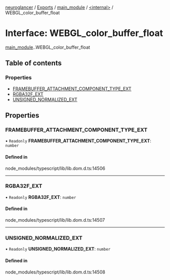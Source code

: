 [neuroglancer](../README.md) / [Exports](../modules.md) / [main\_module](../modules/main_module.md) / [<internal\>](../modules/main_module._internal_.md) / WEBGL\_color\_buffer\_float

# Interface: WEBGL\_color\_buffer\_float

[main_module](../modules/main_module.md).[<internal>](../modules/main_module._internal_.md).WEBGL_color_buffer_float

## Table of contents

### Properties

- [FRAMEBUFFER\_ATTACHMENT\_COMPONENT\_TYPE\_EXT](main_module._internal_.WEBGL_color_buffer_float.md#framebuffer_attachment_component_type_ext)
- [RGBA32F\_EXT](main_module._internal_.WEBGL_color_buffer_float.md#rgba32f_ext)
- [UNSIGNED\_NORMALIZED\_EXT](main_module._internal_.WEBGL_color_buffer_float.md#unsigned_normalized_ext)

## Properties

### FRAMEBUFFER\_ATTACHMENT\_COMPONENT\_TYPE\_EXT

• `Readonly` **FRAMEBUFFER\_ATTACHMENT\_COMPONENT\_TYPE\_EXT**: `number`

#### Defined in

node_modules/typescript/lib/lib.dom.d.ts:14506

___

### RGBA32F\_EXT

• `Readonly` **RGBA32F\_EXT**: `number`

#### Defined in

node_modules/typescript/lib/lib.dom.d.ts:14507

___

### UNSIGNED\_NORMALIZED\_EXT

• `Readonly` **UNSIGNED\_NORMALIZED\_EXT**: `number`

#### Defined in

node_modules/typescript/lib/lib.dom.d.ts:14508
